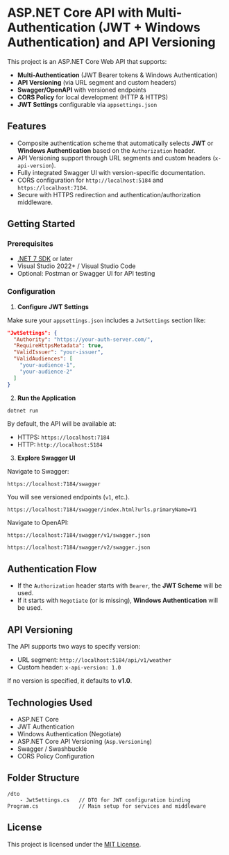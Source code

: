 # ASP.NET Core API with Multi-Authentication (JWT + Windows Authentication) and API Versioning

This project is an ASP.NET Core Web API that supports:
- **Multi-Authentication** (JWT Bearer tokens & Windows Authentication)
- **API Versioning** (via URL segment and custom headers)
- **Swagger/OpenAPI** with versioned endpoints
- **CORS Policy** for local development (HTTP & HTTPS)
- **JWT Settings** configurable via `appsettings.json`

## Features

- Composite authentication scheme that automatically selects **JWT** or **Windows Authentication** based on the `Authorization` header.
- API Versioning support through URL segments and custom headers (`x-api-version`).
- Fully integrated Swagger UI with version-specific documentation.
- CORS configuration for `http://localhost:5184` and `https://localhost:7184`.
- Secure with HTTPS redirection and authentication/authorization middleware.

## Getting Started

### Prerequisites

- [.NET 7 SDK](https://dotnet.microsoft.com/download/dotnet/7.0) or later
- Visual Studio 2022+ / Visual Studio Code
- Optional: Postman or Swagger UI for API testing

### Configuration

1. **Configure JWT Settings**

Make sure your `appsettings.json` includes a `JwtSettings` section like:

```json
"JwtSettings": {
  "Authority": "https://your-auth-server.com/",
  "RequireHttpsMetadata": true,
  "ValidIssuer": "your-issuer",
  "ValidAudiences": [
    "your-audience-1",
    "your-audience-2"
  ]
}
```

2. **Run the Application**

```bash
dotnet run
```

By default, the API will be available at:
- HTTPS: `https://localhost:7184`
- HTTP: `http://localhost:5184`

3. **Explore Swagger UI**

Navigate to Swagger:
```
https://localhost:7184/swagger
```
You will see versioned endpoints (`v1`, etc.).

```
https://localhost:7184/swagger/index.html?urls.primaryName=V1
```

Navigate to OpenAPI:
```
https://localhost:7184/swagger/v1/swagger.json
```
```
https://localhost:7184/swagger/v2/swagger.json
```

## Authentication Flow

- If the `Authorization` header starts with `Bearer`, the **JWT Scheme** will be used.
- If it starts with `Negotiate` (or is missing), **Windows Authentication** will be used.

## API Versioning

The API supports two ways to specify version:
- URL segment: `http://localhost:5184/api/v1/weather`
- Custom header: `x-api-version: 1.0`

If no version is specified, it defaults to **v1.0**.

## Technologies Used

- ASP.NET Core
- JWT Authentication
- Windows Authentication (Negotiate)
- ASP.NET Core API Versioning (`Asp.Versioning`)
- Swagger / Swashbuckle
- CORS Policy Configuration

## Folder Structure

```
/dto
    - JwtSettings.cs   // DTO for JWT configuration binding
Program.cs             // Main setup for services and middleware
```

## License

This project is licensed under the [MIT License](LICENSE).